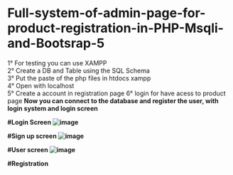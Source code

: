 # Full-system-of-admin-page-for-product-registration-in-PHP-Msqli-and-Bootsrap-5


1° For testing you can use XAMPP<br>
2° Create a DB and Table using the SQL Schema<br>
3° Put the paste of the php files in htdocs xampp<br>
4° Open with localhost<br>
5° Create a account in registration page
6° login for have acess to product page
 <strong>Now you can connect to the database and register the user, with login system and login screen
 
 
 #Login Screen
 ![image](https://user-images.githubusercontent.com/99232940/184545743-810075be-739f-4769-8aec-2a6e5fb1080f.png)
 
 
 #Sign up screen
 ![image](https://user-images.githubusercontent.com/99232940/184545798-835489ab-454f-4a75-a2c9-3b5e566c5c93.png)
 
 
  #User screen
 ![image](https://user-images.githubusercontent.com/99232940/184556943-f895a753-23d0-411a-bab6-efcb400335a5.png)

#Registration



